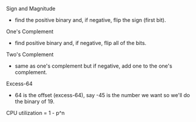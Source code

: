 Sign and Magnitude
- find the positive binary and, if negative, flip the sign (first bit).

One's Complement 
- find positive binary and, if negative, flip all of the bits.

Two's Complement
- same as one's complement but if negative, add one to the one's complement.

Excess-64
  - 64 is the offset (excess-64), say -45 is the number we want so we'll do the binary of 19.

CPU utilization = 1 - p^n
